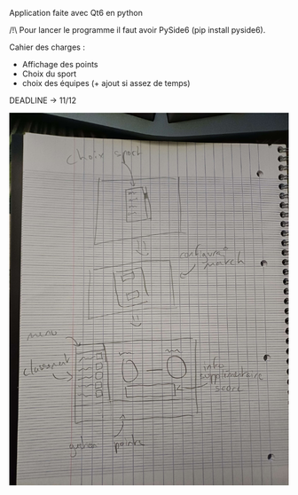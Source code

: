 Application faite avec Qt6 en python

/!\ Pour lancer le programme il faut avoir PySide6 (pip install pyside6).

Cahier des charges :

- Affichage des points
- Choix du sport
- choix des équipes (+ ajout si assez de temps)


DEADLINE -> 11/12

<img alt="schema des pages de l'application" src="https://github.com/jtrognon/AIPE101_JOPythonProject/blob/master/schema.jpg">
